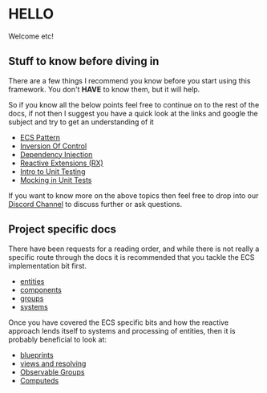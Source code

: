 # HELLO

Welcome etc!

## Stuff to know before diving in

There are a few things I recommend you know before you start using this framework. You don't **HAVE** to know them, but it will help.

So if you know all the below points feel free to continue on to the rest of the docs, if not then I suggest you have a quick look at the links and google the subject and try to get an understanding of it

- [ECS Pattern](https://grofit.gitbooks.io/development-for-winners/content/development/game-dev/patterns/ecs.html)
- [Inversion Of Control](https://grofit.gitbooks.io/development-for-winners/content/development/general/dependency-patterns/inversion-of-control.html)
- [Dependency Injection](https://grofit.gitbooks.io/development-for-winners/content/development/general/dependency-patterns/dependency-injection.html)
- [Reactive Extensions (RX)](https://grofit.gitbooks.io/development-for-winners/content/development/general/data-patterns/reactive-extensions.html)
- [Intro to Unit Testing](https://grofit.gitbooks.io/development-for-winners/content/development/general/testing/intro-to-testing.html)
- [Mocking in Unit Tests](https://grofit.gitbooks.io/development-for-winners/content/development/general/testing/mocking.html)

If you want to know more on the above topics then feel free to drop into our [Discord Channel](https://discord.gg/bS2rnGz) to discuss further or ask questions.

## Project specific docs

There have been requests for a reading order, and while there is not really a specific route through the docs it is recommended that you tackle the ECS implementation bit first.

- [entities](entities.md)
- [components](components.md)
- [groups](groups.md)
- [systems](systems.md)

Once you have covered the ECS specific bits and how the reactive approach lends itself to systems and processing of entities, then it is probably beneficial to look at:

- [blueprints](blueprints.md)
- [views and resolving](views-and-resolving.md)
- [Observable Groups](observable-groups.md)
- [Computeds](computeds.md)